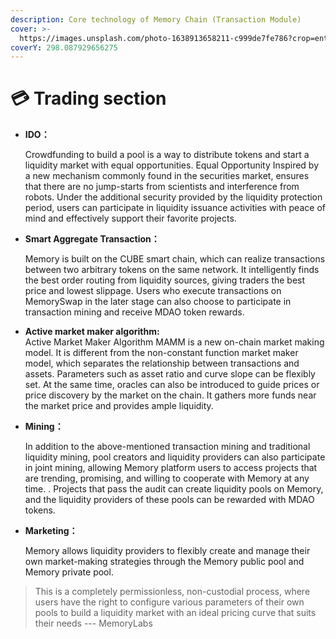 ```yaml
---
description: Core technology of Memory Chain (Transaction Module)
cover: >-
  https://images.unsplash.com/photo-1638913658211-c999de7fe786?crop=entropy&cs=tinysrgb&fm=jpg&ixid=MnwxOTcwMjR8MXwxfHNlYXJjaHw4fHx0cmFkZXxlbnwwfHx8fDE2NTI5NTA1MzE&ixlib=rb-1.2.1&q=80
coverY: 298.087929656275
---
```


# 💳 Trading section



*   **IDO：**

    Crowdfunding to build a pool is a way to distribute tokens and start a liquidity market with equal opportunities. Equal Opportunity Inspired by a new mechanism commonly found in the securities market, ensures that there are no jump-starts from scientists and interference from robots. Under the additional security provided by the liquidity protection period, users can participate in liquidity issuance activities with peace of mind and effectively support their favorite projects.
*   **Smart Aggregate Transaction：**

    Memory is built on the CUBE smart chain, which can realize transactions between two arbitrary tokens on the same network. It intelligently finds the best order routing from liquidity sources, giving traders the best price and lowest slippage. Users who execute transactions on MemorySwap in the later stage can also choose to participate in transaction mining and receive MDAO token rewards.
* **Active market maker algorithm:**\
  Active Market Maker Algorithm MAMM is a new on-chain market making model. It is different from the non-constant function market maker model, which separates the relationship between transactions and assets. Parameters such as asset ratio and curve slope can be flexibly set. At the same time, oracles can also be introduced to guide prices or price discovery by the market on the chain. It gathers more funds near the market price and provides ample liquidity.
*   **Mining：**

    In addition to the above-mentioned transaction mining and traditional liquidity mining, pool creators and liquidity providers can also participate in joint mining, allowing Memory platform users to access projects that are trending, promising, and willing to cooperate with Memory at any time. . Projects that pass the audit can create liquidity pools on Memory, and the liquidity providers of these pools can be rewarded with MDAO tokens.
*   **Marketing：**

    Memory allows liquidity providers to flexibly create and manage their own market-making strategies through the Memory public pool and Memory private pool.

> This is a completely permissionless, non-custodial process, where users have the right to configure various parameters of their own pools to build a liquidity market with an ideal pricing curve that suits their needs --- MemoryLabs

